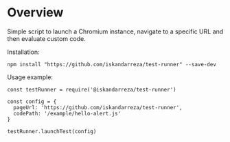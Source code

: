 # Overview
Simple script to launch a Chromium instance, navigate to a specific URL and then evaluate custom code. 

Installation: 
```
npm install "https://github.com/iskandarreza/test-runner" --save-dev
```

Usage example: 
```
const testRunner = require('@iskandarreza/test-runner')

const config = {
  pageUrl: 'https://github.com/iskandarreza/test-runner',
  codePath: '/example/hello-alert.js'
}

testRunner.launchTest(config)
```